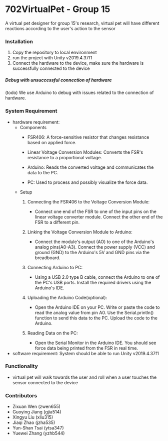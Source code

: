 # 702VirtualPet - Group 15

A virtual pet designer for group 15's research, virtual pet will have different reactions according to the user's action to the sensor

### Installation
1. Copy the repository to local environment
2. run the project with Unity v2019.4.37f1
3. Connect the hardware to the device, make sure the hardware is successfully connected to the device

##### Debug with unsuccessful connection of hardware
(todo) We use Arduino to debug with issues related to the connection of hardware.

### System Requirement
- hardware requirement:
    - Components
        - FSR406: A force-sensitive resistor that changes resistance based on applied force.
    
        - Linear Voltage Conversion Modules: Converts the FSR's resistance to a proportional voltage.
        - Arduino: Reads the converted voltage and communicates the data to the PC.
        - PC: Used to process and possibly visualize the force data.
    - Setup
        1. Connecting the FSR406 to the Voltage Conversion Module:
            - Connect one end of the FSR to one of the input pins on the linear voltage converter module. Connect the other end of the FSR to a different pin.

        2. Linking the Voltage Conversion Module to Arduino:
            - Connect the module's output (AO) to one of the Arduino's analog pins(A0-A3). Connect the power supply (VCC) and ground (GND) to the Arduino's 5V and GND pins via the breadboard.
        3. Connecting Arduino to PC:
            - Using a USB 2.0 type B cable, connect the Arduino to one of the PC's USB ports. Install the required drivers using the Arduino's IDE.
        4. Uploading the Arduino Code(optional):
            - Open the Arduino IDE on your PC.
            Write or paste the code to read the analog value from pin A0.
            Use the Serial.println() function to send this data to the PC.
            Upload the code to the Arduino.
        5. Reading Data on the PC:
            - Open the Serial Monitor in the Arduino IDE. You should see force data being printed from the FSR in real time.
- software requirement: System should be able to run Unity v2019.4.37f1

### Functionality
- virtual pet will walk towards the user and roll when a user touches the sensor connected to the device

### Contributors
- Zixuan Wen (zwen655)
- Guoying Jiang (gjia514)
- Xingyu Liu (xliu315)
- Jiaqi Zhao (jzha535)
- Yun-Shan Tsai (ytsa347)
- Yuewei Zhang (yzhb544)
